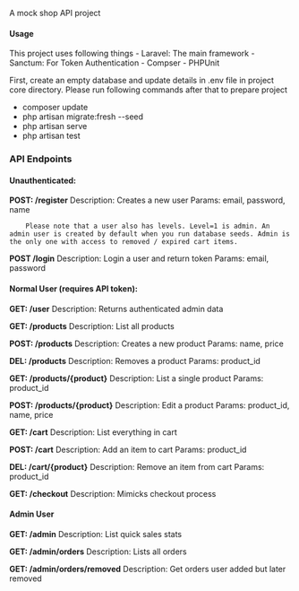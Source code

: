 A mock shop API project

#### Usage
This project uses following things
	- Laravel: The main framework
	- Sanctum: For Token Authentication
	- Compser
	- PHPUnit

First, create an empty database and update details in .env file in project core directory. Please run following commands after that to prepare project

- composer update
- php artisan migrate:fresh --seed
- php artisan serve
- php artisan test

### API Endpoints

#### Unauthenticated:
**POST: /register**
		Description: Creates a new user
		Params: email, password, name

		Please note that a user also has levels. Level=1 is admin. An admin user is created by default when you run database seeds. Admin is the only one with access to removed / expired cart items.

**POST /login**
		Description: Login a user and return token
		Params: email, password

#### Normal User (requires API token):
**GET: /user**
		Description: Returns authenticated admin data

**GET: /products**
		Description: List all products

**POST: /products**
		Description: Creates a new product
		Params: name, price

**DEL: /products**
		Description: Removes a product
		Params: product_id

**GET: /products/{product}**
		Description: List a single product
		Params: product_id

**POST: /products/{product}**
		Description: Edit a product
		Params: product_id, name, price

**GET: /cart**
		Description: List everything in cart

**POST: /cart**
		Description: Add an item to cart
		Params: product_id


**DEL: /cart/{product}**
		Description: Remove an item from cart
		Params: product_id

**GET: /checkout**
		Description: Mimicks checkout process

#### Admin User
**GET: /admin**
		Description: List quick sales stats

**GET: /admin/orders**
		Description: Lists all orders

**GET: /admin/orders/removed**
		Description: Get orders user added but later removed

